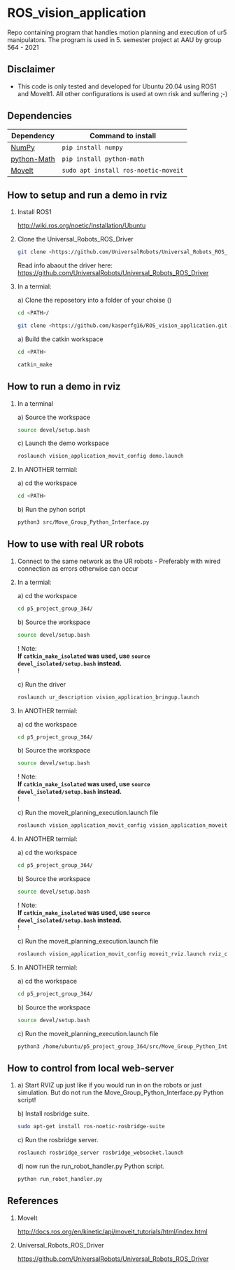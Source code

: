 # ROS_vision_application

Repo containing program that handles motion planning and execution of ur5 manipulators. The program is used in 5. semester project at AAU by group 564 - 2021

## Disclaimer

- This code is only tested and developed for Ubuntu 20.04 using ROS1 and MoveIt1. All other configurations is used at own risk and suffering ;-)

## Dependencies

Dependency | Command to install
------- | -------
[NumPy](https://pypi.org/project/numpy/) | ```pip install numpy```
[python-Math](https://pypi.org/project/python-math/) | ```pip install python-math```
[MoveIt](https://moveit.ros.org/install/) | ```sudo apt install ros-noetic-moveit```

## How to setup and run a demo in rviz

1. Install ROS1

    <http://wiki.ros.org/noetic/Installation/Ubuntu>

2. Clone the Universal_Robots_ROS_Driver

    ``` bash
    git clone <https://github.com/UniversalRobots/Universal_Robots_ROS_Driver.git> src/Universal_Robots_ROS_Driver
    ```

    Read info abaout the driver here: <https://github.com/UniversalRobots/Universal_Robots_ROS_Driver>

3. In a termial:

    a) Clone the reposetory into a folder of your choise (<PATH>)

    ```bash
    cd <PATH>/

    git clone <https://github.com/kasperfg16/ROS_vision_application.git>
    ```

    a) Build the catkin workspace

    ```bash
    cd <PATH>

    catkin_make
    ```

## How to run a demo in rviz

1. In a terminal

    a) Source the workspace

    ```bash
    source devel/setup.bash
    ```

    c) Launch the demo workspace

    ```bash
    roslaunch vision_application_movit_config demo.launch
    ```

2. In  ANOTHER termial:

    a) cd the workspace

    ```bash
    cd <PATH>
    ```

    b) Run the pyhon script

    ```bash
    python3 src/Move_Group_Python_Interface.py
    ```

## How to use with real UR robots

1. Connect to the same network as the UR robots  - Preferably with wired connection as errors otherwise can occur

2. In a termial:

    a) cd the workspace

    ```bash
    cd p5_project_group_364/
    ```

    b) Source the workspace

    ```bash
    source devel/setup.bash
    ```

    ! Note:\
    **If `catkin_make_isolated` was used, use `source devel_isolated/setup.bash` instead.** \
    !

    c) Run the driver

    ```bash
    roslaunch ur_description vision_application_bringup.launch
    ```

3. In  ANOTHER termial:

    a) cd the workspace

    ```bash
    cd p5_project_group_364/
    ```

    b) Source the workspace

    ```bash
    source devel/setup.bash
    ```

    ! Note:\
    **If `catkin_make_isolated` was used, use `source devel_isolated/setup.bash` instead.** \
    !

    c) Run the moveit_planning_execution.launch file

    ```bash
    roslaunch vision_application_movit_config vision_application_moveit_planning_execution.launch
    ```

4. In  ANOTHER termial:

    a) cd the workspace

    ```bash
    cd p5_project_group_364/
    ```

    b) Source the workspace

    ```bash
    source devel/setup.bash
    ```

    ! Note:\
    **If `catkin_make_isolated` was used, use `source devel_isolated/setup.bash` instead.** \
    !

    c) Run the moveit_planning_execution.launch file

    ```bash
    roslaunch vision_application_movit_config moveit_rviz.launch rviz_config:=$(rospack find vision_application_movit_config)/launch/moveit.rviz
    ```

5. In  ANOTHER termial:

    a) cd the workspace

    ```bash
    cd p5_project_group_364/
    ```

    b) Source the workspace

    ```bash
    source devel/setup.bash
    ```

    c) Run the moveit_planning_execution.launch file

    ```bash
    python3 /home/ubuntu/p5_project_group_364/src/Move_Group_Python_Interface.py
    ```

## How to control from local web-server

1.
    a) Start RVIZ up just like if you would run in on the robots or just simulation.
    But do not run the Move_Group_Python_Interface.py Python script!

    b) Install rosbridge suite.

    ```bash
    sudo apt-get install ros-noetic-rosbridge-suite
    ```

    c) Run the rosbridge server.

    ```bash
    roslaunch rosbridge_server rosbridge_websocket.launch
    ```

    d) now run the run_robot_handler.py Python script.

    ```bash
    python run_robot_handler.py
    ```

## References

1. MoveIt

    <http://docs.ros.org/en/kinetic/api/moveit_tutorials/html/index.html>

2. Universal_Robots_ROS_Driver

    <https://github.com/UniversalRobots/Universal_Robots_ROS_Driver>
